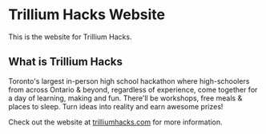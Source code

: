 # Trillium Hacks Website

This is the website for Trillium Hacks.

## What is Trillium Hacks

Toronto's largest in-person high school hackathon where high-schoolers from across Ontario & beyond, regardless of experience, come together for a day of learning, making and fun. There'll be workshops, free meals & places to sleep. Turn ideas into reality and earn awesome prizes!

Check out the website at [trilliumhacks.com](https://trilliumhacks.com) for more information.